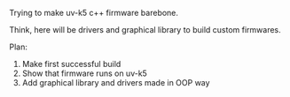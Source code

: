 Trying to make uv-k5 c++ firmware barebone.

Think, here will be drivers and graphical library to build custom firmwares.

Plan:

1. Make first successful build
2. Show that firmware runs on uv-k5
3. Add graphical library and drivers made in OOP way
